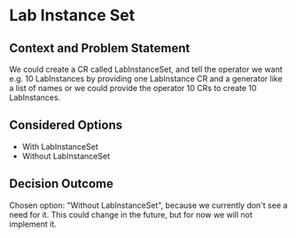 # Lab Instance Set

## Context and Problem Statement

We could create a CR called LabInstanceSet, and tell the operator we want e.g. 10 LabInstances by providing one LabInstance CR and a generator like a list of names or we could provide the operator 10 CRs to create 10 LabInstances.

## Considered Options

* With LabInstanceSet
* Without LabInstanceSet

## Decision Outcome

Chosen option: "Without LabInstanceSet", because we currently don't see a need for it. This could change in the future, but for now we will not implement it.

